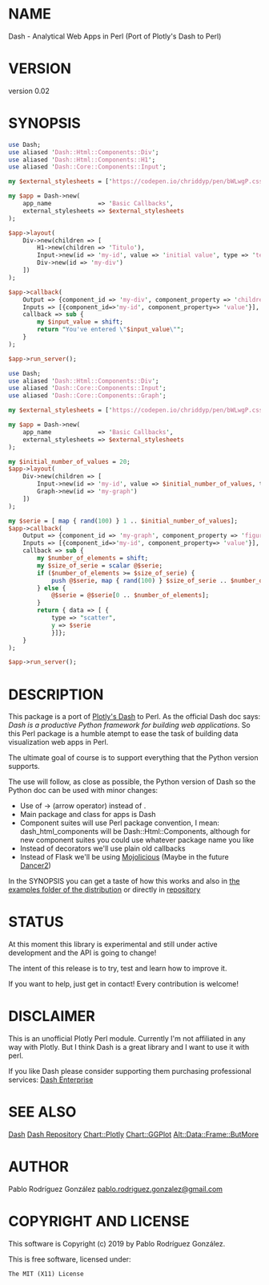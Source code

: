 # NAME

Dash - Analytical Web Apps in Perl (Port of Plotly's Dash to Perl)

# VERSION

version 0.02

# SYNOPSIS

```perl
use Dash;
use aliased 'Dash::Html::Components::Div';
use aliased 'Dash::Html::Components::H1';
use aliased 'Dash::Core::Components::Input';

my $external_stylesheets = ['https://codepen.io/chriddyp/pen/bWLwgP.css'];

my $app = Dash->new(
    app_name             => 'Basic Callbacks',
    external_stylesheets => $external_stylesheets
);

$app->layout(
    Div->new(children => [
        H1->new(children => 'Titulo'),
        Input->new(id => 'my-id', value => 'initial value', type => 'text'),
        Div->new(id => 'my-div')
    ])
);

$app->callback(
    Output => {component_id => 'my-div', component_property => 'children'},
    Inputs => [{component_id=>'my-id', component_property=> 'value'}],
    callback => sub {
        my $input_value = shift;
        return "You've entered \"$input_value\"";
    }
);

$app->run_server();

use Dash;
use aliased 'Dash::Html::Components::Div';
use aliased 'Dash::Core::Components::Input';
use aliased 'Dash::Core::Components::Graph';

my $external_stylesheets = ['https://codepen.io/chriddyp/pen/bWLwgP.css'];

my $app = Dash->new(
    app_name             => 'Basic Callbacks',
    external_stylesheets => $external_stylesheets
);

my $initial_number_of_values = 20;
$app->layout(
    Div->new(children => [
        Input->new(id => 'my-id', value => $initial_number_of_values, type => 'number'),
        Graph->new(id => 'my-graph')
    ])
);

my $serie = [ map { rand(100) } 1 .. $initial_number_of_values];
$app->callback(
    Output => {component_id => 'my-graph', component_property => 'figure'},
    Inputs => [{component_id=>'my-id', component_property=> 'value'}],
    callback => sub {
        my $number_of_elements = shift;
        my $size_of_serie = scalar @$serie;
        if ($number_of_elements >= $size_of_serie) {
            push @$serie, map { rand(100) } $size_of_serie .. $number_of_elements;
        } else {
            @$serie = @$serie[0 .. $number_of_elements];
        }
        return { data => [ {
            type => "scatter",
            y => $serie
            }]};
    }
);

$app->run_server();
```

# DESCRIPTION

This package is a port of [Plotly's Dash](https://dash.plot.ly/) to Perl. As
the official Dash doc says: _Dash is a productive Python framework for building web applications_. 
So this Perl package is a humble atempt to ease the task of building data visualization web apps in Perl.

The ultimate goal of course is to support everything that the Python version supports.

The use will follow, as close as possible, the Python version of Dash so the Python doc can be used with
minor changes:

- Use of -> (arrow operator) instead of .
- Main package and class for apps is Dash
- Component suites will use Perl package convention, I mean: dash\_html\_components will be Dash::Html::Components, although for new component suites you could use whatever package name you like
- Instead of decorators we'll use plain old callbacks
- Instead of Flask we'll be using [Mojolicious](https://metacpan.org/pod/Mojolicious) (Maybe in the future [Dancer2](https://metacpan.org/pod/Dancer2))

In the SYNOPSIS you can get a taste of how this works and also in [the examples folder of the distribution](https://metacpan.org/release/Dash) or directly in [repository](https://github.com/pablrod/perl-Dash/tree/master/examples)

# STATUS

At this moment this library is experimental and still under active
development and the API is going to change!

The intent of this release is to try, test and learn how to improve it.

If you want to help, just get in contact! Every contribution is welcome!

# DISCLAIMER

This is an unofficial Plotly Perl module. Currently I'm not affiliated in any way with Plotly. 
But I think Dash is a great library and I want to use it with perl.

If you like Dash please consider supporting them purchasing professional services: [Dash Enterprise](https://plot.ly/dash/)

# SEE ALSO

[Dash](https://dash.plot.ly/)
[Dash Repository](https://github.com/plotly/dash)
[Chart::Plotly](https://metacpan.org/pod/Chart%3A%3APlotly)
[Chart::GGPlot](https://metacpan.org/pod/Chart%3A%3AGGPlot)
[Alt::Data::Frame::ButMore](https://metacpan.org/pod/Alt%3A%3AData%3A%3AFrame%3A%3AButMore)

# AUTHOR

Pablo Rodríguez González <pablo.rodriguez.gonzalez@gmail.com>

# COPYRIGHT AND LICENSE

This software is Copyright (c) 2019 by Pablo Rodríguez González.

This is free software, licensed under:

```
The MIT (X11) License
```
